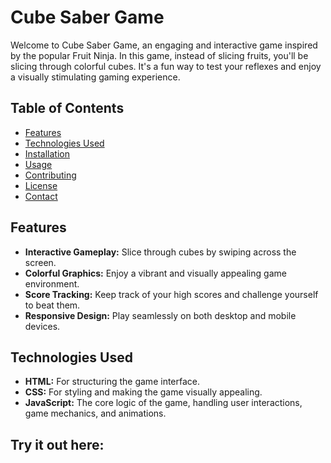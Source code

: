 # Cube Saber Game

Welcome to Cube Saber Game, an engaging and interactive game inspired by the popular Fruit Ninja. In this game, instead of slicing fruits, you'll be slicing through colorful cubes. It's a fun way to test your reflexes and enjoy a visually stimulating gaming experience.

## Table of Contents
- [Features](#features)
- [Technologies Used](#technologies-used)
- [Installation](#installation)
- [Usage](#usage)
- [Contributing](#contributing)
- [License](#license)
- [Contact](#contact)

## Features
- **Interactive Gameplay:** Slice through cubes by swiping across the screen.
- **Colorful Graphics:** Enjoy a vibrant and visually appealing game environment.
- **Score Tracking:** Keep track of your high scores and challenge yourself to beat them.
- **Responsive Design:** Play seamlessly on both desktop and mobile devices.

## Technologies Used
- **HTML:** For structuring the game interface.
- **CSS:** For styling and making the game visually appealing.
- **JavaScript:** The core logic of the game, handling user interactions, game mechanics, and animations.

## Try it out here: 
